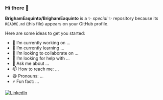 ### Hi there 👋

**BrighamEaquinto/BrighamEaquinto** is a ✨ _special_ ✨ repository because its `README.md` (this file) appears on your GitHub profile.

Here are some ideas to get you started:

- 🔭 I’m currently working on ...
- 🌱 I’m currently learning ...
- 👯 I’m looking to collaborate on ...
- 🤔 I’m looking for help with ...
- 💬 Ask me about ...
- 📫 How to reach me: ...
- 😄 Pronouns: ...
- ⚡ Fun fact: ...


<a href="www.linkedin.com/in/brighameaquinto">![LinkedIn](https://img.shields.io/badge/LinkedIn-0077B5?style=for-the-badge&logo=linkedin&logoColor=white)</a>
